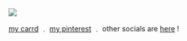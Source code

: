 <img src="https://i.pinimg.com/originals/fa/6f/46/fa6f46e67dc65207979b0223b0870b05.gif">

[my carrd](https://catty.crd.co) ﹒ [my pinterest](https://www.pinterest.com/cattylogo/)  ﹒ other socials are [here](https://beacons.ai/cattylogo) !
